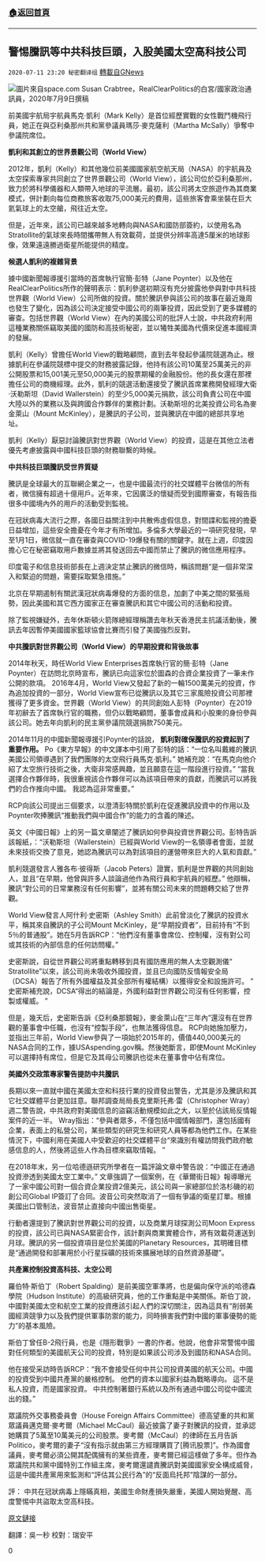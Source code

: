 ###  [:house:返回首頁](https://github.com/ourhimalayas/txt)
---

## 警惕騰訊等中共科技巨頭，入股美國太空高科技公司
`2020-07-11 23:20 秘密翻译组` [轉載自GNews](https://gnews.org/zh-hant/260868/)

![](https://s3.amazonaws.com/gnews-media-offload/wp-content/uploads/2020/07/11231229/Picture-1-74.png)圖片來自space.com 
Susan Crabtree，RealClearPolitics的白宮/國家政治通訊員，2020年7月9日撰稿

前美國宇航局宇航員馬克·凱利（Mark Kelly）是首位經歷實戰的女性戰鬥機飛行員，她正在與亞利桑那州共和黨參議員瑪莎·麥克薩利（Martha McSally）爭奪中參議院席位。

**凱利和其創立的世界景觀公司（World View）**

2012年，凱利（Kelly）和其他幾位前美國國家航空航天局（NASA）的宇航員及太空探索專家共同創立了世界景觀公司（World View），該公司位於亞利桑那州，致力於將科學儀器和人類帶入地球的平流層。最初，該公司將太空旅遊作為其商業模式，併計劃向每位商務旅客收取75,000美元的費用，這些旅客會乘坐裝在巨大氦氣球上的太空艙，飛往近太空。

但是，近年來，該公司已越來越多地轉向與NASA和國防部簽約，以使用名為Stratollite的氣球來長時間攜帶無人有效載荷，並提供分辨率高達5厘米的地球影像，效果遠遠勝過衛星所能提供的精度。

**候選人凱利的複雜背景**

據中國新聞報導援引當時的首席執行官簡·彭特（Jane Poynter）以及他在RealClearPolitics所作的聲明表示：凱利參選初期沒有充分披露他參與對中共科技世界觀（World View）公司所做的投資。關於騰訊參與該公司的故事在最近幾周也發生了變化，因為該公司決定接受中國公司的兩筆投資，因此受到了更多媒體的審查。包括世界觀（World View）在內的美國公司的批評人士說，中共政府利用這種業務關係竊取美國的國防和高技術秘密，並以犧牲美國為代價來促進本國經濟的發展。

凱利（Kelly）曾擔任World View的戰略顧問，直到去年發起參議院競選為止。根據凱利在參議院競標中提交的財務披露記錄，他持有該公司10萬至25萬美元的非公開股票和15,001美元至50,000美元的股票期權的金融股份。他的長女還在那裡擔任公司的商機經理。此外，凱利的競選活動還接受了騰訊首席業務開發經理大衛·沃勒斯坦（David Wallerstein）的至少5,000美元捐款，該公司負責公司在中國大陸以外的業務以及與跨國合作夥伴的業務計劃。沃勒斯坦的北美投資公司名為麥金萊山（Mount McKinley），是騰訊的子公司，並與騰訊在中國的總部共享地址。

凱利（Kelly）厭惡討論騰訊對世界觀（World View）的投資，這是在其他立法者優先考慮披露與中國科技巨頭的財務聯繫的時候。

**中共科技巨頭騰訊受世界質疑**

騰訊是全球最大的互聯網企業之一，也是中國最流行的社交媒體平台微信的所有者，微信擁有超過十億用戶。近年來，它因廣泛的懷疑而受到國際審查，有報告指很多中國境內外的用戶的活動受到監視。

在冠狀病毒大流行之際，各國日益關注到中共散佈虛假信息，對間諜和監視的擔憂日益增加，這些安全擔憂在今年才有所增加。多倫多大學最近的一項研究發現，早至1月1日，微信就一直在審查與COVID-19爆發有關的關鍵字。就在上週，印度因擔心它在秘密竊取用戶數據並將其發送回去中國而禁止了騰訊的微信應用程序。

印度電子和信息技術部長在上週決定禁止騰訊的微信時，稱該問題“是一個非常深入和緊迫的問題，需要採取緊急措施。”

北京在早期遏制有關武漢冠狀病毒爆發的方面的信息，加劇了中美之間的緊張局勢，因此美國和其它西方國家正在審查騰訊和其它中國公司的活動和投資。

除了監視嫌疑外，去年休斯頓火箭隊總經理稱讚去年秋天香港民主抗議活動後，騰訊去年因暫停美國國家籃球協會比賽而引發了美國強烈反對。

**中共騰訊對世界觀公司（World View）的早期投資和背後故事**

2014年秋天，時任World View Enterprises首席執行官的簡·彭特（Jane Poynter）在訪問北京時宣布，騰訊已向這家位於圖森的合資企業投資了一筆未作公開的款項。 2016年4月，World View又發起了新的一輪1500萬美元的投資，作為追加投資的一部分，World View宣布已從騰訊以及其它三家風險投資公司那裡獲得了更多資金。世界觀（World View）的共同創始人彭特（Poynter）在2019年初辭去了首席執行官的職務，但仍以戰略顧問，董事會成員和小股東的身份參與該公司。她去年向凱利的民主黨參議院競選捐款750美元。

2014年11月的中國新聞報導援引Poynter的話說， **凱利對確保騰訊的投資起到了重要作用。** Po《東方早報》的中文譯本中引用了彭特的話：“一位名叫戴維的騰訊美國公司領導遇到了我們團隊的太空飛行員馬克·凱利。” 她補充說：“在馬克向他介紹了太空旅行技術之後，大衛非常感興趣，並且願意在這一階段進行投資。” “當我選擇合作夥伴時，我很重視該合作夥伴可以為該項目帶來的貢獻，而騰訊可以將我們的合作推向中國。 我認為這非常重要。”

RCP向該公司提出三個要求，以澄清彭特關於凱利在促進騰訊投資中的作用以及Poynter吹捧騰訊“推動我們與中國合作”的能力的含義的陳述。

英文《中國日報》上的另一篇文章闡述了騰訊如何參與投資世界觀公司。彭特告訴該報紙，：“沃勒斯坦（Wallerstein）已經與World View的一名領導者會面，並就未來技術交換了意見，她認為騰訊可以為對該項目的運營帶來巨大的人氣和貢獻。”

凱利競選發言人雅各布·彼得斯（Jacob Peters）證實，凱利是世界觀的共同創始人，並且“在早期，他曾與許多人談論過他作為飛行員和宇航員的經歷。” 他辯稱，騰訊“對公司的日常業務沒有任何影響”，並將有關公司未來的問題轉交給了世界觀。

World View發言人阿什利·史密斯（Ashley Smith）此前曾淡化了騰訊的投資水平，稱其來自騰訊的子公司Mount McKinley，是“早期投資者”，目前持有“不到5％的普通股”。她在5月告訴RCP：“他們沒有董事會席位、控制權，沒有對公司或其技術的內部信息的任何訪問權。”

史密斯說，自從世界觀公司將重點轉移到具有國防應用的無人太空觀測儀“ Stratollite”以來，該公司尚未吸收外國投資，並且已向國防反情報安全局（DCSA）報告了所有外國權益及其全部所有權結構）以獲得安全和設施許可。 ” 史密斯補充說，DCSA“得出的結論是，外國利益對世界觀公司沒有任何影響，控製或權威。 ”

但是，幾天后，史密斯告訴《亞利桑那鏡報》，麥金萊山在“三年內”還沒有在世界觀的董事會中任職，也沒有“控製手段”，也無法獲得信息。 RCP向她施加壓力，並指出三年前，World View參與了一項始於2015年的，價值440,000美元的NASA合同的工作，據USAspending.gov稱。然後她斷言，即使Mount McKinley可以選擇持有席位，但是它及其母公司騰訊也從未在董事會中佔有席位。

**美國外交政策專家警告提防中共騰訊**

長期以來一直就中國在美國太空和科技行業的投資發出警告，尤其是涉及騰訊和其它社交媒體平台更加註意。聯邦調查局局長克里斯托弗·雷（Christopher Wray）週二警告說，中共政府對美國信息的盜竊活動規模如此之大，以至於佔該局反情報案件的近一半。 Wray指出：“參與者眾多，不僅包括中國情報部門，還包括國有企業，表面上的私營公司，某些類型的研究生和研究人員等都為他們工作。在某些情況下，中國利用在美國人中受歡迎的社交媒體平台“來識別有權訪問我們政府敏感信息的人，然後將這些人作為目標來竊取情報。 ”

在2018年末，另一位哈德遜研究所學者在一篇評論文章中警告說：“中國正在通過投資滲透到美國太空工業中。” 文章強調了一個案例，在《華爾街日報》報導曝光了一家中國公司對一個合資企業投資2億美元，該公司與一家總部位於洛杉磯的初創公司Global IP簽訂了合同。波音公司突然取消了一個有爭議的衛星訂單。根據美國出口管制法，波音禁止直接向中國出售衛星。

行動者還提到了騰訊對世界觀公司的投資，以及商業月球探測公司Moon Express的投資，該公司已與NASA緊密合作，該計劃與商業實體合作，將有效載荷運送到月球。騰訊的另一個投資項目是位於美國的Planetary Resources，其明確目標是“通過開發和部署用於小行星採礦的技術來擴展地球的自然資源基礎”。

**共產黨控制投資高科技、太空公司**

羅伯特·斯伯丁（Robert Spalding）是前美國空軍準將，也是偏向保守派的哈德森學院（Hudson Institute）的高級研究員，他的工作重點是中美關係。斯伯丁說，中國對美國太空和航空工業的投資應該引起人們的深切關注，因為這具有“削弱美國經濟競爭力以及我們提供軍事防禦的能力，同時損害我們對中國的軍事優勢的能力”的基本風險。

斯伯丁曾任B-2飛行員，也是《隱形戰爭》一書的作者。他說，他會非常警惕中國對任何類型的美國航天公司的投資，特別是如果該公司涉及到國防和NASA合同。

他在接受采訪時告訴RCP：“我不會接受任何中共公司投資美國的航天公司。中國的投資受到中國共產黨的嚴格控制。 他們的資本以國家利益為戰略導向。 這不是私人投資，而是國家投資。 中共控制著銀行系統以及所有通過中國公司從中國流出的錢。”

眾議院外交事務委員會（House Foreign Affairs Committee）德高望重的共和黨眾議員邁克爾·麥考爾（Michael McCaul）最近披露了妻子對騰訊的投資，並承認她購買了5萬至10萬美元的公司股票。麥考爾（McCaul）的律師在五月告訴Politico，麥考爾的妻子“沒有指示就由第三方經理購買了[腾讯股票]”。作為國會議員，麥考爾必須公開其配偶擁有的某些資產，麥考爾已經這樣做了多年。但作為眾議院共和黨中國特別工作組主席，麥考爾還譴責騰訊對美國國家安全構成威脅，這是中國共產黨用來監測和“評估其公民行為”的“反面烏托邦”陰謀的一部分。

評： 中共在冠狀病毒上隱瞞真相，美國生命財產損失嚴重，美國人開始覺醒、高度警惕中共盜取太空高科技。

[原文鏈接](https://www.realclearpolitics.com/articles/2020/07/09/kelly_helped_secure_chinese_tech_giants_stake_in_firm.html)

翻譯：吳一秒
校對：瑞安平

0
